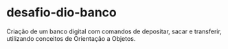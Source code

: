 # desafio-dio-banco
Criação de um banco digital com comandos de depositar, sacar e transferir, utilizando conceitos de Orientação a Objetos.
